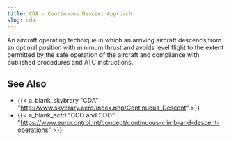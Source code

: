 ```yaml
---
title: CDA - Continuous Descent Approach
slug: cda
---
```


An aircraft operating technique in which an arriving aircraft descends
from an optimal position with minimum thrust and avoids level flight
to the extent permitted by the safe operation of the aircraft and
compliance with published procedures and ATC instructions.

## See Also


* {{< a_blank_skybrary "CDA" "http://www.skybrary.aero/index.php/Continuous_Descent" >}}
* {{< a_blank_ectrl "CCO and CDO" "https://www.eurocontrol.int/concept/continuous-climb-and-descent-operations" >}}
